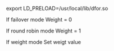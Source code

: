 
export LD_PRELOAD=/usr/local/lib/dfor.so

If failover mode 
   Weight = 0 

If round robin mode
   Weight = 1

If weight mode
   Set weigt value
